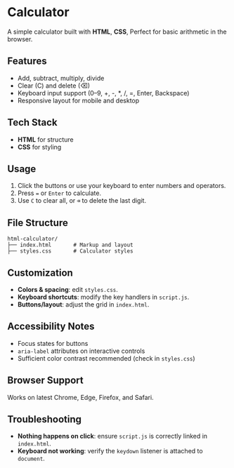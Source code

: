 # Calculator

A simple calculator built with **HTML**, **CSS**, Perfect for basic arithmetic in the browser.

## Features
- Add, subtract, multiply, divide
- Clear (C) and delete (⌫)
- Keyboard input support (0–9, +, -, *, /, =, Enter, Backspace)
- Responsive layout for mobile and desktop

## Tech Stack
- **HTML** for structure
- **CSS** for styling

## Usage
1. Click the buttons or use your keyboard to enter numbers and operators.
2. Press `=` or `Enter` to calculate.
3. Use `C` to clear all, or `⌫` to delete the last digit.

## File Structure
```
html-calculator/
├── index.html       # Markup and layout
├── styles.css       # Calculator styles
```

## Customization
- **Colors & spacing**: edit `styles.css`.
- **Keyboard shortcuts**: modify the key handlers in `script.js`.
- **Buttons/layout**: adjust the grid in `index.html`.

## Accessibility Notes
- Focus states for buttons
- `aria-label` attributes on interactive controls
- Sufficient color contrast recommended (check in `styles.css`)

## Browser Support
Works on latest Chrome, Edge, Firefox, and Safari.

## Troubleshooting
- **Nothing happens on click**: ensure `script.js` is correctly linked in `index.html`.
- **Keyboard not working**: verify the `keydown` listener is attached to `document`.

